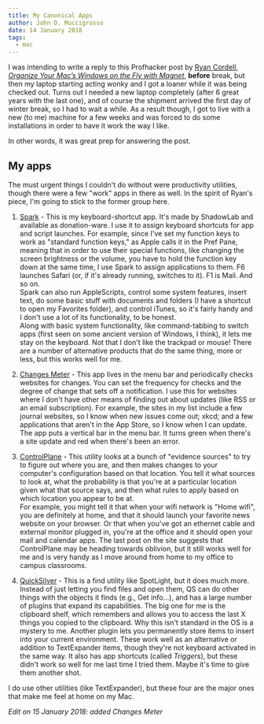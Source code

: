 ```yaml
---
title: My Canonical Apps
author: John D. Muccigrosso
date: 14 January 2018
tags: 
  - mac
---
```


I was intending to write a reply to this Profhacker post by [Ryan Cordell](https://twitter.com/ryancordell), *[Organize Your Mac’s Windows on the Fly with Magnet](https://www.chronicle.com/blogs/profhacker/organize-your-macs-windows-on-the-fly-with-magnet/64664)*, **before** break, but then my laptop starting acting wonky and I got a loaner while it was being checked out. Turns out I needed a new laptop completely (after 6 great years with the last one), and of course the shipment arrived the first day of winter break, so I had to wait a while. As a result though, I got to live with a new (to me) machine for a few weeks and was forced to do some installations in order to have it work the way I like.

In other words, it was great prep for answering the post.

## My apps

The must urgent things I couldn't do without were productivity utilities, though there were a few "work" apps in there as well. In the spirit of Ryan's piece, I'm going to stick to the former group here.

1. [Spark](https://www.shadowlab.org/softwares/spark.php) - This is my keyboard-shortcut app. It's made by ShadowLab and available as donation-ware. I use it to assign keyboard shortcuts for app and script launches. For example, since I've set my function keys to work as "standard function keys," as Apple calls it in the Pref Pane, meaning that in order to use their special functions, like changing the screen brightness or the volume, you have to hold the function key down at the same time, I use Spark to assign applications to them. F6 launches Safari (or, if it's already running, switches to it). F1 is Mail. And so on.  
  Spark can also run AppleScripts, control some system features, insert text, do some basic stuff with documents and folders (I have a shortcut to open my Favorites folder), and control iTunes, so it's fairly handy and I don't use a lot of its functionality, to be honest.  
  Along with basic system functionality, like command-tabbing to switch apps (first seen on some ancient version of Windows, I think), it lets me stay on the keyboard. Not that I don't like the trackpad or mouse! There are a number of alternative products that do the same thing, more or less, but this works well for me.

1. [Changes Meter](http://intuiware.com/changes-meter/) - This app lives in the menu bar and periodically checks websites for changes. You can set the frequency for checks and the degree of change that sets off a notification. I use this for websites where I don't have other means of finding out about updates (like RSS or an email subscription). For example, the sites in my list include a few journal websites, so I know when new issues come out; xkcd; and a few applications that aren't in the App Store, so I know when I can update. The app puts a vertical bar in the menu bar. It  turns green when there's a site update and red when there's been an error.

1. [ControlPlane](https://www.controlplaneapp.com) - This utility looks at a bunch of "evidence sources" to try to figure out where you are, and then makes changes to your computer's configuration based on that location. You tell it what sources to look at, what the probability is that you're at a particular location given what that source says, and then what rules to apply based on which location you appear to be at.  
  For example, you might tell it that when your wifi network is "Home wifi", you are definitely at home, and that it should launch your favorite news website on your browser. Or that when you've got an ethernet cable and external monitor plugged in, you're at the office and it should open your mail and calendar apps.
  The last post on the site suggests that ControlPlane may be heading towards oblivion, but it still works well for me and is very handy as I move around from home to my office to campus classrooms.  

1. [QuickSilver]() - This is a find utility like SpotLight, but it does much more. Instead of just letting you find files and open them, QS can do other things with the objects it finds (e.g., Get info...), and has a large number of plugins that expand its capabilities. The big one for me is the clipboard shelf, which remembers and allows you to access the last X things you copied to the clipboard. Why this isn't standard in the OS is a mystery to me. Another plugin lets you permanently store items to insert into your current environment. These work well as an alternative or addition to TextExpander items, though they're not keyboard activated in the same way. 
  It also has app shortcuts (called *Triggers*), but these didn't work so well for me last time I tried them. Maybe it's time to give them another shot.

I do use other utilities (like TextExpander), but these four are the major ones that make me feel at home on my Mac.

*Edit on 15 January 2018: added Changes Meter*
